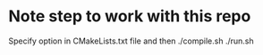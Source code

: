 # Note step to work with this repo
Specify option in CMakeLists.txt file and then
./compile.sh
./run.sh